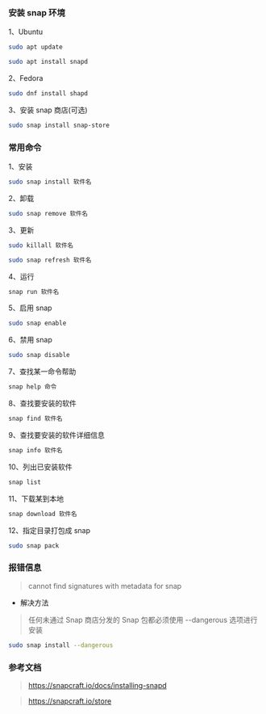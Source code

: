 ### 安装 snap 环境

1、Ubuntu

```sh
sudo apt update
```

```sh
sudo apt install snapd
```

2、Fedora

```sh
sudo dnf install shapd
```

3、安装 snap 商店(可选)

```sh
sudo snap install snap-store
```

### 常用命令

1、安装

```sh
sudo snap install 软件名
```

2、卸载

```sh
sudo snap remove 软件名
```

3、更新

```sh
sudo killall 软件名
```

```sh
sudo snap refresh 软件名
```

4、运行

```sh
snap run 软件名
```

5、启用 snap

```sh
sudo snap enable
```

6、禁用 snap

```sh
sudo snap disable
```

7、查找某一命令帮助

```sh
snap help 命令
```

8、查找要安装的软件

```sh
snap find 软件名
```

9、查找要安装的软件详细信息

```sh
snap info 软件名
```

10、列出已安装软件

```sh
snap list
```

11、下载某到本地

```sh
snap download 软件名
```

12、指定目录打包成 snap

```sh
sudo snap pack
```

### 报错信息

> cannot find signatures with metadata for snap

- 解决方法

> 任何未通过 Snap 商店分发的 Snap 包都必须使用 --dangerous 选项进行安装

```sh
sudo snap install --dangerous
```

### 参考文档

> https://snapcraft.io/docs/installing-snapd

> https://snapcraft.io/store
